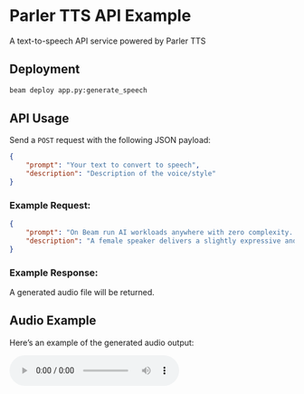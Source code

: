 # Parler TTS API Example

A text-to-speech API service powered by Parler TTS

## Deployment

```bash
beam deploy app.py:generate_speech
```

## API Usage

Send a `POST` request with the following JSON payload:

```json
{
    "prompt": "Your text to convert to speech",
    "description": "Description of the voice/style"
}
```

### Example Request:

```json
{
    "prompt": "On Beam run AI workloads anywhere with zero complexity. One line of Python, global GPUs, full control!!!",
    "description": "A female speaker delivers a slightly expressive and animated speech with a moderate speed and pitch. The recording is of very high quality, with the speaker's voice sounding clear and very close up."
}
```

### Example Response:

A generated audio file will be returned. 

## Audio Example

Here’s an example of the generated audio output:

<audio controls>
  <source src="https://app.beam.cloud/output/id/ba83512a-f1b5-4464-a05d-30d6bcdb7cb8" type="audio/mpeg">
</audio>

